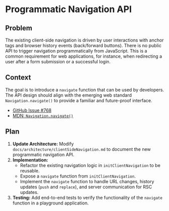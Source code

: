 # Programmatic Navigation API

## Problem

The existing client-side navigation is driven by user interactions with anchor tags and browser history events (back/forward buttons). There is no public API to trigger navigation programmatically from JavaScript. This is a common requirement for web applications, for instance, when redirecting a user after a form submission or a successful login.

## Context

The goal is to introduce a `navigate` function that can be used by developers. The API design should align with the emerging web standard `Navigation.navigate()` to provide a familiar and future-proof interface.

- [GitHub Issue #768](https://github.com/redwoodjs/sdk/issues/768)
- [MDN: `Navigation.navigate()`](https://developer.mozilla.org/en-US/docs/Web/API/Navigation/navigate)

## Plan

1.  **Update Architecture:** Modify `docs/architecture/clientSideNavigation.md` to document the new programmatic navigation API.
2.  **Implementation:**
    -   Refactor the existing navigation logic in `initClientNavigation` to be reusable.
    -   Expose a `navigate` function from `initClientNavigation`.
    -   Implement the `navigate` function to handle URL changes, history updates (`push` and `replace`), and server communication for RSC updates.
3.  **Testing:** Add end-to-end tests to verify the functionality of the `navigate` function in a playground application.

